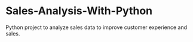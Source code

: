 # Sales-Analysis-With-Python
Python project to analyze sales data to improve customer experience and sales.

